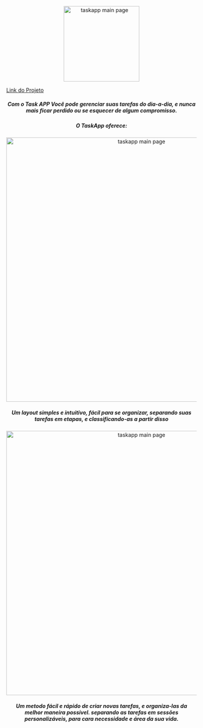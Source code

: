 
<p align="center"><img align="center" width="200px" src="https://user-images.githubusercontent.com/80718197/194120243-438e776d-21f2-4749-a481-c1bd9f96888d.png" alt="taskapp main page"></p>
<a href="https://taskapp-arthur.herokuapp.com/">Link do Projeto</a>
<div>
    <h5 align="center">Com o Task APP Você pode gerenciar suas tarefas do dia-a-dia, e nunca mais ficar perdido ou se esquecer de algum compromisso.</h5>
    <h5 align="center">O TaskApp oferece: </h5>
</div>
<p align="center"><img width="700px" src="https://user-images.githubusercontent.com/80718197/194119979-6462ec61-21a3-49be-81fa-7fbbd557b433.PNG" alt="taskapp main page"></p>
<h5 align="center">Um layout simples e intuitivo, fácil para se organizar, separando suas tarefas em etapas, e classificando-as a partir disso</h5>
<p align="center"><img align="center" width="700px" src="https://user-images.githubusercontent.com/80718197/194119973-72604d17-f127-432d-82ec-5f3db24e4d17.PNG" alt="taskapp main page"></p>
<h5 align="center">Um metodo fácil e rápido de criar novas tarefas, e organiza-las da melhor maneira possivel. separando as tarefas em sessões personalizáveis, para cara necessidade e área da sua vida.</h5>
